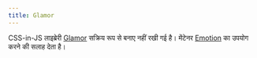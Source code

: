 ```yaml
---
title: Glamor
---
```


CSS-in-JS लाइब्रेरी [Glamor](https://github.com/threepointone/glamor) सक्रिय रूप से बनाए नहीं रखी गई है। मेंटेनर [Emotion](/docs/emotion/) का उपयोग करने की सलाह देता है।
